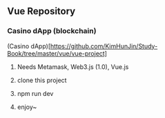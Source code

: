 ## Vue Repository

### Casino dApp (blockchain)
(Casino dApp)[https://github.com/KimHunJin/Study-Book/tree/master/vue/vue-project]

1. Needs Metamask, Web3.js (1.0), Vue.js

2. clone this project

3. npm run dev

4. enjoy~
